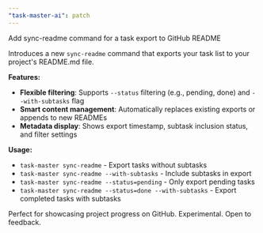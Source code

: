 ```yaml
---
"task-master-ai": patch
---
```


Add sync-readme command for a task export to GitHub README

Introduces a new `sync-readme` command that exports your task list to your project's README.md file.

**Features:**

- **Flexible filtering**: Supports `--status` filtering (e.g., pending, done) and `--with-subtasks` flag
- **Smart content management**: Automatically replaces existing exports or appends to new READMEs
- **Metadata display**: Shows export timestamp, subtask inclusion status, and filter settings

**Usage:**

- `task-master sync-readme` - Export tasks without subtasks
- `task-master sync-readme --with-subtasks` - Include subtasks in export
- `task-master sync-readme --status=pending` - Only export pending tasks
- `task-master sync-readme --status=done --with-subtasks` - Export completed tasks with subtasks

Perfect for showcasing project progress on GitHub. Experimental. Open to feedback.
